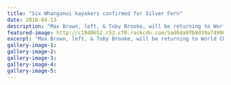 ```yaml
---
title: "Six Whanganui kayakers confirmed for Silver Fern"
date: 2018-04-13
description: "Max Brown, left, & Toby Brooke, will be returning to World Champs competition plus four other students..."
featured-image: http://c1940652.r52.cf0.rackcdn.com/5ad6da9fb8d39a749900165b/six-whs-student-silver-fern-max-brown-toby-brooke-13-april.jpg
excerpt: "Max Brown, left, & Toby Brooke, will be returning to World Champs competition plus four other students from WHS."
gallery-image-1: 
gallery-image-2: 
gallery-image-3: 
gallery-image-4: 
gallery-image-5: 
---
```


